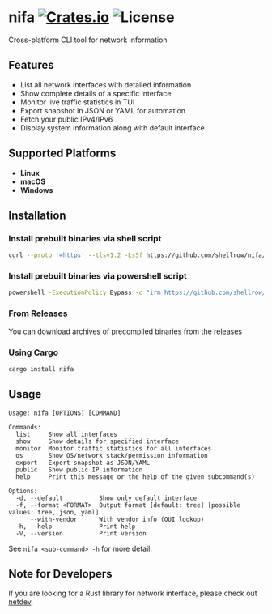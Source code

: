 [crates-badge]: https://img.shields.io/crates/v/nifa.svg
[crates-url]: https://crates.io/crates/nifa
[license-badge]: https://img.shields.io/crates/l/nifa.svg

# nifa [![Crates.io][crates-badge]][crates-url] ![License][license-badge]
Cross-platform CLI tool for network information

## Features
- List all network interfaces with detailed information
- Show complete details of a specific interface
- Monitor live traffic statistics in TUI
- Export snapshot in JSON or YAML for automation
- Fetch your public IPv4/IPv6
- Display system information along with default interface

## Supported Platforms
- **Linux**
- **macOS**
- **Windows**

## Installation

### Install prebuilt binaries via shell script

```sh
curl --proto '=https' --tlsv1.2 -LsSf https://github.com/shellrow/nifa/releases/latest/download/nifa-installer.sh | sh
```

### Install prebuilt binaries via powershell script

```sh
powershell -ExecutionPolicy Bypass -c "irm https://github.com/shellrow/nifa/releases/latest/download/nifa-installer.ps1 | iex"
```

### From Releases
You can download archives of precompiled binaries from the [releases](https://github.com/shellrow/nifa/releases) 

### Using Cargo

```sh
cargo install nifa
```

## Usage
```
Usage: nifa [OPTIONS] [COMMAND]

Commands:
  list     Show all interfaces
  show     Show details for specified interface
  monitor  Monitor traffic statistics for all interfaces
  os       Show OS/network stack/permission information
  export   Export snapshot as JSON/YAML
  public   Show public IP information
  help     Print this message or the help of the given subcommand(s)

Options:
  -d, --default          Show only default interface
  -f, --format <FORMAT>  Output format [default: tree] [possible values: tree, json, yaml]
      --with-vendor      With vendor info (OUI lookup)
  -h, --help             Print help
  -V, --version          Print version
```

See `nifa <sub-command> -h` for more detail.

## Note for Developers
If you are looking for a Rust library for network interface,
please check out [netdev](https://github.com/shellrow/netdev).
